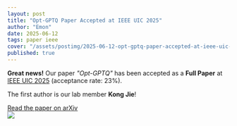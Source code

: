 ```yaml
---
layout: post
title: "Opt-GPTQ Paper Accepted at IEEE UIC 2025"
author: "Emon"
date: 2025-06-12
tags: paper ieee
cover: "/assets/postimg/2025-06-12-opt-gptq-paper-accepted-at-ieee-uic-2025.png"
published: true
---
```


<p class="lead">
<i class="bi bi-megaphone-fill me-2"></i>
<strong>Great news!</strong> Our paper <em>"Opt-GPTQ"</em> has been accepted as a <strong>Full Paper</strong> at <a href="https://www.ieee-uic.org/" class="alert-link">IEEE UIC 2025</a> (acceptance rate: 23%).

<br>

<i class="bi bi-person-badge me-2"></i> The first author is our lab member <strong>Kong Jie</strong>!
</p>

<a href="https://arxiv.org/abs/2505.02351" class="btn btn-primary mt-2" target="_blank">
  <i class="bi bi-file-earmark-text me-2"></i>Read the paper on arXiv
</a>

<div class="text-center mt-3 mb-3">
    <img class="img-fluid img-thumbnail" style="max-height: 380px;"
        src="{{ '/assets/postimg/2025-06-12-opt-gptq-paper-accepted-at-ieee-uic-2025.png' | relative_url }}" />
    <br>
</div>